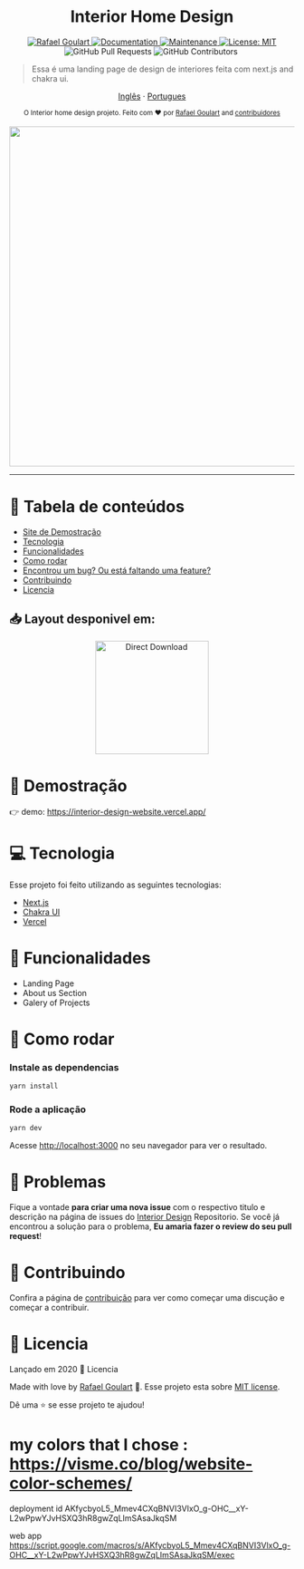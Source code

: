 <h1 align="center">Interior Home Design</h1>

<p align="center">	
   <a href="https://www.linkedin.com/in/rafael-goulartb/">
      <img alt="Rafael Goulart" src="https://img.shields.io/badge/-RafaelGoulartB-03B0E8?style=flat&logo=Linkedin&logoColor=white" />
   </a>
  <a href="https://github.com/RafaelGoulartB/interior-design-website#readme">
    <img alt="Documentation" src="https://img.shields.io/badge/documentation-yes-03B0E8.svg" target="_blank" />
  </a>
  <a href="https://github.com/RafaelGoulartB/interior-design-website/graphs/commit-activity">
    <img alt="Maintenance" src="https://img.shields.io/badge/Maintained%3F-yes-03B0E8.svg" target="_blank" />
  </a>
  <a href="https://github.com/RafaelGoulartB/interior-design-website/blob/master/LICENSE">
    <img alt="License: MIT" src="https://img.shields.io/badge/License-MIT-03B0E8.svg" target="_blank" />
  </a>
  <img alt="GitHub Pull Requests" src="https://img.shields.io/github/issues-pr/RafaelGoulartB/interior-design-website?color=03B0E8" />
  <img alt="GitHub Contributors" src="https://img.shields.io/github/contributors/RafaelGoulartB/interior-design-website?color=03B0E8" />
  <img alt="" src="https://img.shields.io/github/repo-size/RafaelGoulartB/interior-design-website?color=03B0E8" />
</p>

> Essa é uma landing page de design de interiores feita com next.js and chakra ui.

<p align="center">
    <a href="README.md">Inglês</a>
    ·
    <a href="README-pt.md">Portugues</a>
 </p>

<div align="center">
  <sub>O Interior home design projeto. Feito com ❤︎ por
    <a href="https://github.com/RafaelGoulartB">Rafael Goulart</a> and
    <a href="https://github.com/RafaelGoulartB/interior-design-website/graphs/contributors">
      contribuidores
    </a>
  </sub>
</div>


<br />
<div align="center">
  <img src=".github/screenshot.png" width="600">
</div>


---

# :pushpin: Tabela de conteúdos

* [Site de Demostração](#eyes-demostração)
* [Tecnologia](#computer-tecnologia)
* [Funcionalidades](#rocket-funcionalidades)
* [Como rodar](#construction_worker-como-rodar)
* [Encontrou um bug? Ou está faltando uma feature?](#bug-problemas)
* [Contribuindo](#tada-contribuindo)
* [Licencia](#closed_book-licencia)

<h2 align="left"> 📥 Layout desponivel em: </h2>
<p align="center">
    <a title="Acess Figma Web" href=https://www.figma.com/file/wzcncKCBHssq9X2gq6aD28/InteriorDesign">
        <img alt="Direct Download" src="https://img.shields.io/badge/Acess Figma Web-black?style=flat-square&logo=figma&logoColor=red" width="200px" />
    </a>
</p>

# :eyes: Demostração
👉  demo: https://interior-design-website.vercel.app/

# :computer: Tecnologia
Esse projeto foi feito utilizando as seguintes tecnologias:

* [Next.js](https://nextjs.org/)              
* [Chakra UI](https://chakra-ui.com/)    
* [Vercel](https://vercel.com/)    

# :rocket: Funcionalidades

- Landing Page
- About us Section
- Galery of Projects
  
# :construction_worker: Como rodar
### Instale as dependencias
```bash
yarn install
```
### Rode a aplicação
```bash 
yarn dev 
```

Acesse [http://localhost:3000](http://localhost:3000) no seu navegador para ver o resultado.


# :bug: Problemas

Fique a vontade **para criar uma nova issue** com o respectivo titulo e descrição na página de issues do [Interior Design](https://github.com/RafaelGoulartB/interior-design-website/issues) Repositorio. Se você já encontrou a solução para o problema, **Eu amaria fazer o review do seu pull request**!

# :tada: Contribuindo

Confira a página de [contribuição](./CONTRIBUTING.md) para ver como começar uma discução e começar a contribuir.

# :closed_book: Licencia

Lançado em 2020 :closed_book: Licencia

Made with love by [Rafael Goulart](https://github.com/RafaelGoulartB) 🚀.
Esse projeto esta sobre [MIT license](./LICENSE).


Dê uma ⭐️ se esse projeto te ajudou!


# my colors that I chose : https://visme.co/blog/website-color-schemes/


deployment id
AKfycbyoL5_Mmev4CXqBNVI3VlxO_g-OHC__xY-L2wPpwYJvHSXQ3hR8gwZqLImSAsaJkqSM

web app 
https://script.google.com/macros/s/AKfycbyoL5_Mmev4CXqBNVI3VlxO_g-OHC__xY-L2wPpwYJvHSXQ3hR8gwZqLImSAsaJkqSM/exec
